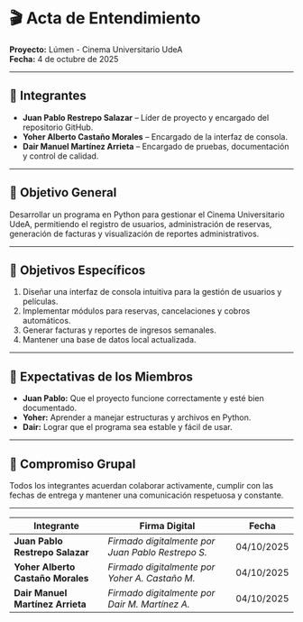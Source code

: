 # 🎬 Acta de Entendimiento  
**Proyecto:** Lúmen - Cinema Universitario UdeA  
**Fecha:** 4 de octubre de 2025  

---

## 👥 Integrantes  
- **Juan Pablo Restrepo Salazar** – Líder de proyecto y encargado del repositorio GitHub.  
- **Yoher Alberto Castaño Morales** – Encargado de la interfaz de consola.  
- **Dair Manuel Martínez Arrieta** – Encargado de pruebas, documentación y control de calidad.  

---

## 🎯 Objetivo General  
Desarrollar un programa en Python para gestionar el Cinema Universitario UdeA, permitiendo el registro de usuarios, administración de reservas, generación de facturas y visualización de reportes administrativos.  

---

## 🧩 Objetivos Específicos  
1. Diseñar una interfaz de consola intuitiva para la gestión de usuarios y películas.  
2. Implementar módulos para reservas, cancelaciones y cobros automáticos.  
3. Generar facturas y reportes de ingresos semanales.  
4. Mantener una base de datos local actualizada.  

---

## 💬 Expectativas de los Miembros  
- **Juan Pablo:** Que el proyecto funcione correctamente y esté bien documentado.  
- **Yoher:** Aprender a manejar estructuras y archivos en Python.  
- **Dair:** Lograr que el programa sea estable y fácil de usar.  

---

## 🤝 Compromiso Grupal  
Todos los integrantes acuerdan colaborar activamente, cumplir con las fechas de entrega y mantener una comunicación respetuosa y constante.  

---

| Integrante | Firma Digital | Fecha |
|-------------|----------------|--------|
| **Juan Pablo Restrepo Salazar** | _Firmado digitalmente por Juan Pablo Restrepo S._ | 04/10/2025 |
| **Yoher Alberto Castaño Morales** | _Firmado digitalmente por Yoher A. Castaño M._ | 04/10/2025 |
| **Dair Manuel Martínez Arrieta** | _Firmado digitalmente por Dair M. Martínez A._ | 04/10/2025 |

